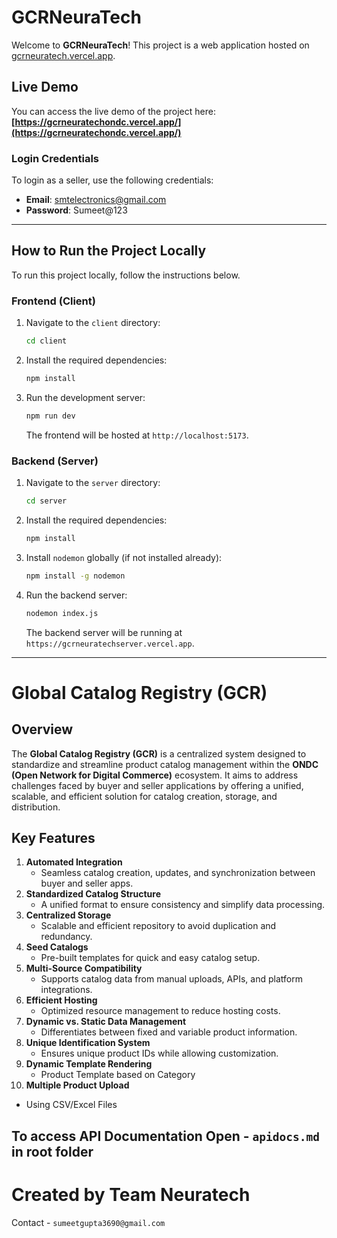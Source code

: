 
# GCRNeuraTech

Welcome to **GCRNeuraTech**! This project is a web application hosted on [gcrneuratech.vercel.app](https://gcrneuratech.vercel.app).

## Live Demo

You can access the live demo of the project here:  
**[https://gcrneuratechondc.vercel.app/](https://gcrneuratechondc.vercel.app/)**

### Login Credentials

To login as a seller, use the following credentials:

- **Email**: smtelectronics@gmail.com
- **Password**: Sumeet@123

---

## How to Run the Project Locally

To run this project locally, follow the instructions below.

### Frontend (Client)

1. Navigate to the `client` directory:
   ```bash
   cd client
   ```

2. Install the required dependencies:
   ```bash
   npm install
   ```

3. Run the development server:
   ```bash
   npm run dev
   ```

   The frontend will be hosted at `http://localhost:5173`.

### Backend (Server)

1. Navigate to the `server` directory:
   ```bash
   cd server
   ```

2. Install the required dependencies:
   ```bash
   npm install
   ```

3. Install `nodemon` globally (if not installed already):
   ```bash
   npm install -g nodemon
   ```

4. Run the backend server:
   ```bash
   nodemon index.js
   ```

   The backend server will be running at `https://gcrneuratechserver.vercel.app`.

---

# Global Catalog Registry (GCR)

## Overview
The **Global Catalog Registry (GCR)** is a centralized system designed to standardize and streamline product catalog management within the **ONDC (Open Network for Digital Commerce)** ecosystem. It aims to address challenges faced by buyer and seller applications by offering a unified, scalable, and efficient solution for catalog creation, storage, and distribution.

## Key Features
1. **Automated Integration**  
   - Seamless catalog creation, updates, and synchronization between buyer and seller apps.
2. **Standardized Catalog Structure**  
   - A unified format to ensure consistency and simplify data processing.
3. **Centralized Storage**  
   - Scalable and efficient repository to avoid duplication and redundancy.
4. **Seed Catalogs**  
   - Pre-built templates for quick and easy catalog setup.
5. **Multi-Source Compatibility**  
   - Supports catalog data from manual uploads, APIs, and platform integrations.
6. **Efficient Hosting**  
   - Optimized resource management to reduce hosting costs.
7. **Dynamic vs. Static Data Management**  
   - Differentiates between fixed and variable product information.
8. **Unique Identification System**  
   - Ensures unique product IDs while allowing customization.
9. **Dynamic Template Rendering**  
   - Product Template based on Category
10. **Multiple Product Upload**  
   - Using CSV/Excel Files

## To access API Documentation Open - `apidocs.md` in root folder

# Created by Team Neuratech

Contact - `sumeetgupta3690@gmail.com`
